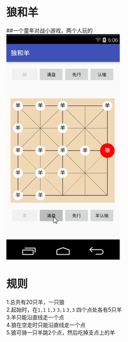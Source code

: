 # 狼和羊
##一个童年对战小游戏，两个人玩的<br>
![演示图](https://github.com/xchengx/oyue/blob/master/screenshot/sc.gif)
# 规则
1.总共有20只羊，一只狼<br>
2.起始时，在`1,1` `1,3` `3,1` `3,3` 四个点处各有5只羊<br>
3.羊只能沿直线走一个点<br>
4.狼在空走时只能沿直线走一个点<br>
5.狼可骑一只羊跳2个点，然后吃掉支点上的羊<br>
